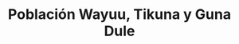 ---
title: "Población Wayuu, Tikuna y Guna Dule"
type: "datos"
appUrl: "https://randommonkey.shinyapps.io/indigenas-general/"
---